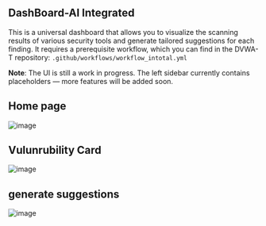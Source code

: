 ## DashBoard-AI Integrated
This is a universal dashboard that allows you to visualize the scanning results of various security tools and generate tailored suggestions for each finding.
It requires a prerequisite workflow, which you can find in the DVWA-T repository:
`.github/workflows/workflow_intotal.yml`

**Note**: The UI is still a work in progress. The left sidebar currently contains placeholders — more features will be added soon.
## Home page
![image](https://github.com/user-attachments/assets/6b70810d-5069-4a98-943e-b71c6e751d73)

## Vulunrubility Card
![image](https://github.com/user-attachments/assets/fe5a55df-9bcb-4b2a-837d-49da5d8eae20)

## generate suggestions
![image](https://github.com/user-attachments/assets/c5ab9e5d-5b2f-4db5-bbde-e555ecd1068f)

